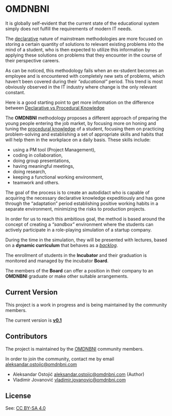 # OMDNBNI

It is globally self-evident that the current state of the educational system simply does not fulfill 
the requirements of modern IT needs. 

The [declarative](https://en.wikipedia.org/w/index.php?title=Declarative_knowledge&redirect=no) 
nature of mainstream methodologies are more focused on storing a certain quantity of solutions to relevant existing problems 
into the mind of a student, who is then expected to utilize this information by applying these solutions on problems
that they encounter in the course of their perspective careers. 

As can be noticed, this methodology fails when an ex-student becomes an employee and is encountered with 
completely new sets of problems, which haven’t been covered during their *“educational”* period.
This trend is most obviously observed in the IT industry where change is the only relevant constant.

Here is a good starting point to get more information on the difference between
[Declarative vs Procedural Knowledge](http://unt.unice.fr/uoh/learn_teach_FL/affiche_theorie.php?id_concept=90)

The **OMDNBNI** methodology proposes a different approach of preparing the young people entering the job market, 
by focusing more on honing and tuning the [procedural knowledge](https://en.wikipedia.org/wiki/Procedural_knowledge) of a student, 
focusing them on practicing problem-solving and establishing a set of appropriate skills and habits that will 
help them in the workplace on a daily basis. These skills include: 
* using a PM tool (Project Management), 
* coding in collaboration, 
* doing group presentations, 
* having meaningful meetings, 
* doing research, 
* keeping a functional working environment, 
* teamwork and others.
 
The goal of the process is to create an autodidact who is capable of acquiring the necessary declarative knowledge 
expeditiously and has gone through the “adaptation” period establishing positive working habits in a separate environment, 
minimizing the risks to production projects.

In order for us to reach this ambitious goal, the method is based around the concept of creating 
a *“sandbox”* environment where the students can actively participate in a role-playing simulation of a startup company. 

During the time in the simulation, they will be presented with lectures, based on a **dynamic curriculum** that 
behaves as a *[backlog](https://en.wikipedia.org/wiki/Backlog)*. 

The enrollment of students in the **Incubator** and their graduation is monitored and managed by the incubator **Board**. 

The members of the **Board** can offer a position in their company to an **OMDNBNI** graduate or make other suitable arrangements.

## Current Version

This project is a work in progress and is being maintained by the community members.

The current version is **[v0.1](v0.1/toc.md)**

## Contributors

The project is maintained by the [OMDNBNI](https://www.omdnbni.com) community members. 

In order to join the community, contact me by email [aleksandar.ostojic@omdnbni.com](mailto:aleksandar.ostojic@omdnbni.com)

* Aleksandar Ostojić <aleksandar.ostojic@omdnbni.com> (Author)
* Vladimir Jovanović <vladimir.jovanovic@omdnbni.com>

## License 

See: [CC BY-SA 4.0](LICENSE)